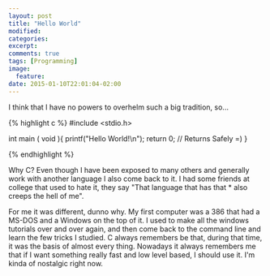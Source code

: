 ```yaml
---
layout: post
title: "Hello World"
modified:
categories: 
excerpt:
comments: true
tags: [Programming]
image:
  feature:
date: 2015-01-10T22:01:04-02:00
---
```


I think that I have no powers to overhelm such a big tradition, so...

{% highlight c %}
#include <stdio.h>

int main ( void ){
     printf("Hello World!\n");
     return 0;     // Returns Safely =)
}

{% endhighlight %}

Why C? Even though I have been exposed to many others and generally work with another language I also come back to it. I had some friends at college that used to hate it, they say "That language that has that * also creeps the hell of me".

For me it was different, dunno why. My first computer was a 386 that had a MS-DOS and a Windows on the top of it. I used to make all the windows tutorials over and over again, and then come back to the command line and learn the few tricks I studied. C always remembers be that, during that time, it was the basis of almost every thing. Nowadays it always remembers me that if I want something really fast and low level based, I should use it. I'm kinda of nostalgic right now.